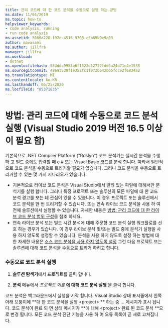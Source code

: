 ```yaml
---
title: 관리 코드에 대 한 코드 분석을 수동으로 실행 하는 방법
ms.date: 11/04/2019
ms.topic: how-to
helpviewer_keywords:
- code analysis, running
- run code analysis
ms.assetid: 5086d228-f92e-4515-9708-c5b89b9e9a03
author: mavasani
ms.author: jillfra
manager: jillfra
ms.workload:
- dotnet
ms.openlocfilehash: 584ddc9953b6f1522d12722fdd9a24d71e4e1538
ms.sourcegitcommit: 48e93538f1e352fc1f972b642bb5fcce2f6834a2
ms.translationtype: MT
ms.contentlocale: ko-KR
ms.lasthandoff: 06/25/2020
ms.locfileid: "85371835"
---
```

# <a name="how-to-run-code-analysis-manually-for-managed-code-requires-visual-studio-2019-version-165-or-later"></a>방법: 관리 코드에 대해 수동으로 코드 분석 실행 (Visual Studio 2019 버전 16.5 이상이 필요 함)
기본적으로 .NET Compiler Platform ("Roslyn") 코드 분석기는 실시간 분석을 수행 하 고 빌드 중에도 입력할 때 c # 또는 Visual Basic 코드를 분석 합니다. 따라서 일반적으로 코드 분석을 수동으로 트리거할 필요가 없습니다. 그러나 코드 분석을 수동으로 트리거할 수 있는 몇 가지 시나리오가 있습니다.

- 기본적으로 라이브 코드 분석은 Visual Studio에서 열려 있는 파일에 대해서만 분석기를 실행 합니다. 그러나 특정 프로젝트 또는 솔루션의 모든 파일에 대 한 코드 분석 경고를 보는 데 관심이 있을 수 있습니다. 이 경우 프로젝트 또는 솔루션에서 코드 분석을 한 번 트리거할 수 있습니다. 또는 연속 라이브 코드 분석을 사용 하 여 전체 솔루션에서 실행할 수 있습니다. 자세한 내용은 [방법: 관리 코드에 대 한 라이브 코드 분석 범위 구성](./configure-live-code-analysis-scope-managed-code.md)을 참조 하세요.
- 연속 라이브 분석 또는 빌드 시간 분석에 대해 주문형 코드 분석 실행 워크플로를 선호 하는 경우가 있습니다. 이 경우 라이브 분석 및/또는 빌드 중에 분석기 실행을 사용 하지 않도록 설정할 수 있습니다. 분석을 사용 하지 않도록 설정 하는 방법에 대 한 자세한 내용은 [소스 코드 분석을 사용 하지 않도록 설정](disable-code-analysis.md) 그런 다음 프로젝트 또는 솔루션에 대해 코드 분석을 수동으로 트리거 하려고 합니다. 

### <a name="run-code-analysis-manually"></a>수동으로 코드 분석 실행

1. **솔루션 탐색기**에서 프로젝트를 클릭 합니다.

2. **분석** 메뉴에서 *프로젝트 이름* **에 대해 코드 분석 실행** 을 클릭 합니다.

코드 분석은 백그라운드에서 실행을 시작 합니다. Visual Studio 상태 표시줄에서 왼쪽 아래 모퉁이에 **대 한 코드 분석을 실행 \<project> ** 하는 중 ... 메시지가 표시 됩니다. 코드 분석이 완료 되 면 상태 메시지가 **에 대해 \<project> 완료 된 코드 분석 **으로 변경 됩니다. 모든 코드 분석 진단 기능을 사용 하 여 오류 목록이 곧 새로 고쳐집니다.
